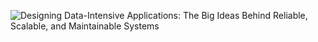 ![[Designing Data-Intensive Applications: The Big Ideas Behind Reliable, Scalable, and Maintainable Systems](https://d1w7fb2mkkr3kw.cloudfront.net/assets/images/book/lrg/9781/4493/9781449373320.jpg)](https://www.bookdepository.com/Designing-Data-Intensive-Applications-Martin-Kleppmann/9781449373320)
